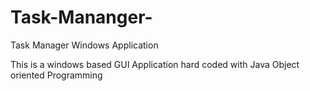 # Task-Mananger-
Task Manager Windows Application

This is a windows based GUI Application hard coded with Java Object oriented Programming

